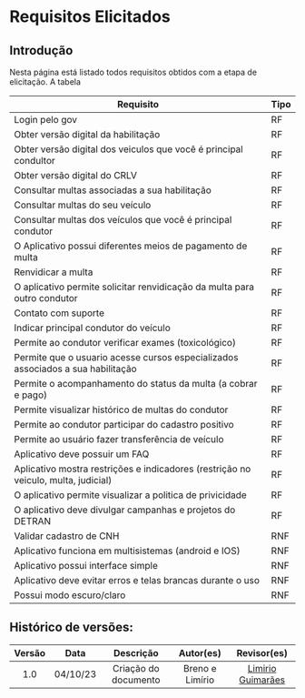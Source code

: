 # Requisitos Elicitados

## Introdução 

Nesta página está listado todos requisitos obtidos com a etapa de elicitação.
A tabela 

<center>

|Requisito| Tipo |
|----|-----|
|Login pelo gov  		|RF
|Obter versão digital da habilitação 						|RF
|Obter versão digital dos veiculos que você é principal condultor 		|RF
|Obter versão digital do CRLV												            |RF
|Consultar multas associadas a sua habilitação					                        |RF
|Consultar multas do seu veículo								                        |RF
|Consultar multas dos veículos que você é principal condutor	                        |RF
|O Aplicativo possui diferentes meios de pagamento de multa		                        |RF
|Renvidicar a multa																		|RF
|O aplicativo permite solicitar renvidicação da multa para outro condutor				|RF
|Contato com suporte																	|RF
|Indicar principal condutor do veículo 													|RF
|Permite ao condutor verificar exames (toxicológico) 									|RF
|Permite que o usuario acesse cursos especializados associados a sua habilitação 	    |RF
|Permite o acompanhamento do status da multa (a cobrar e pago)						    |RF
|Permite visualizar histórico de multas do condutor									    |RF
|Permite ao condutor participar do cadastro positivo 							        |RF
|Permite ao usuário fazer transferência de veículo							            |RF
|Aplicativo deve possuir um FAQ 														|RF
|Aplicativo mostra restrições e indicadores (restrição no veiculo, multa, judicial) 	|RF
|O aplicativo permite visualizar a politica de privicidade								|RF
|O aplicativo deve divulgar campanhas e projetos do DETRAN								|RF
|Validar cadastro de CNH																|RNF
|Aplicativo funciona em multisistemas (android e IOS) 									|RNF
|Aplicativo possui interface simple 													|RNF
|Aplicativo deve evitar erros e telas brancas durante o uso 							|RNF
|Possui modo escuro/claro																|RNF

</center>

## Histórico de versões:

<center>

| Versão |    Data    |    Descrição         | Autor(es)  |    Revisor(es) |                  
|:-----: | :--------: | :-------------:      | :--------: | :-------------:| 
| 1.0    | 04/10/23   | Criação do documento | Breno e Limírio| [Limirio Guimarães](https://github.com/LimirioGuimaraes)|
</center>
